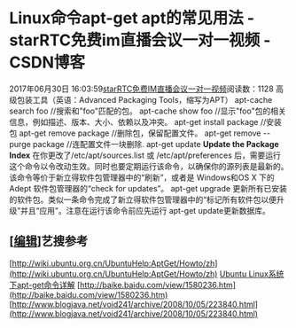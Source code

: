 # Linux命令apt-get  apt的常见用法 - starRTC免费im直播会议一对一视频 - CSDN博客
2017年06月30日 16:03:59[starRTC免费IM直播会议一对一视频](https://me.csdn.net/elesos)阅读数：1128
高级包装工具（英语：Advanced Packaging Tools，缩写为APT）
apt-cache search foo //搜索和"foo"匹配的包。
apt-cache show foo //显示"foo"包的相关信息，例如描述、版本、大小、依赖以及冲突。
apt-get install package //安装包
apt-get remove package //删除包，保留配置文件。
apt-get remove --purge package  //连配置文件一块删除.
apt-get update  **Update the Package Index**
在你更改了/etc/apt/sources.list 或 /etc/apt/preferences 后，需要运行这个命令以令改动生效。同时也要定期运行该命令，以确保你的源列表是最新的。该命令等价于新立得软件包管理器中的“刷新”，或者是 Windows和OS X 下的 Adept 软件包管理器的“check
 for updates”。
apt-get upgrade
更新所有已安装的软件包。类似一条命令完成了新立得软件包管理器中的“标记所有软件包以便升级”并且“应用”。注意在运行该命令前应先运行 apt-get update更新数据库。

## [[编辑](http://192.168.1.100/elesos_com/index.php?title=Linux%E5%91%BD%E4%BB%A4apt-get%E7%9A%84%E5%B8%B8%E8%A7%81%E7%94%A8%E6%B3%95&action=edit&section=1)]艺搜参考
[http://wiki.ubuntu.org.cn/UbuntuHelp:AptGet/Howto/zh](http://wiki.ubuntu.org.cn/UbuntuHelp:AptGet/Howto/zh)
[Ubuntu Linux系统下apt-get命令详解](http://os.51cto.com/art/200802/65583.htm)
[http://baike.baidu.com/view/1580236.htm](http://baike.baidu.com/view/1580236.htm)
[http://www.blogjava.net/void241/archive/2008/10/05/223840.html](http://www.blogjava.net/void241/archive/2008/10/05/223840.html)
